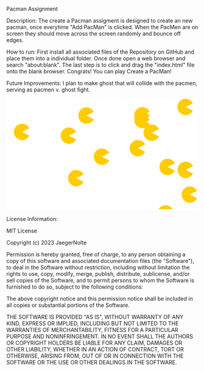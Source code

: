Pacman Assignment

Description: The create a Pacman assigment is designed to create an new pacman, once everytime "Add PacMan" is clicked.
When the PacMen are on screen they should move across the screen randomly and bounce off edges. 

How to run: First install all associated files of the Repository on GitHub and place them into a individual folder.
Once done open a web browser and search "about:blank". The last step is to click and drag the "index.html" file onto the blank 
browser. Congrats! You can play Create a PacMan!

Future Improvements: I plan to make ghost that will collide with the pacmen, serving as pacmen v. ghost fight.

<img src="./Pacmen.png">

License Information:

MIT License

Copyright (c) 2023 JaegerNolte

Permission is hereby granted, free of charge, to any person obtaining a copy
of this software and associated documentation files (the "Software"), to deal
in the Software without restriction, including without limitation the rights
to use, copy, modify, merge, publish, distribute, sublicense, and/or sell
copies of the Software, and to permit persons to whom the Software is
furnished to do so, subject to the following conditions:

The above copyright notice and this permission notice shall be included in all
copies or substantial portions of the Software.

THE SOFTWARE IS PROVIDED "AS IS", WITHOUT WARRANTY OF ANY KIND, EXPRESS OR
IMPLIED, INCLUDING BUT NOT LIMITED TO THE WARRANTIES OF MERCHANTABILITY,
FITNESS FOR A PARTICULAR PURPOSE AND NONINFRINGEMENT. IN NO EVENT SHALL THE
AUTHORS OR COPYRIGHT HOLDERS BE LIABLE FOR ANY CLAIM, DAMAGES OR OTHER
LIABILITY, WHETHER IN AN ACTION OF CONTRACT, TORT OR OTHERWISE, ARISING FROM,
OUT OF OR IN CONNECTION WITH THE SOFTWARE OR THE USE OR OTHER DEALINGS IN THE
SOFTWARE.